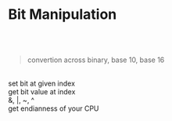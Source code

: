 # Bit Manipulation
<br><br>

> convertion across binary, base 10, base 16
<br>
set bit at given index
<br>
get bit value at index
<br>
&, |, ~, ^
<br>
get endianness of your CPU 
